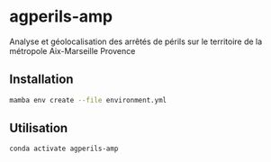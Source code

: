 # agperils-amp

Analyse et géolocalisation des arrêtés de périls sur le territoire de la métropole Aix-Marseille Provence

## Installation

```sh
mamba env create --file environment.yml
```

## Utilisation

```sh
conda activate agperils-amp
```
